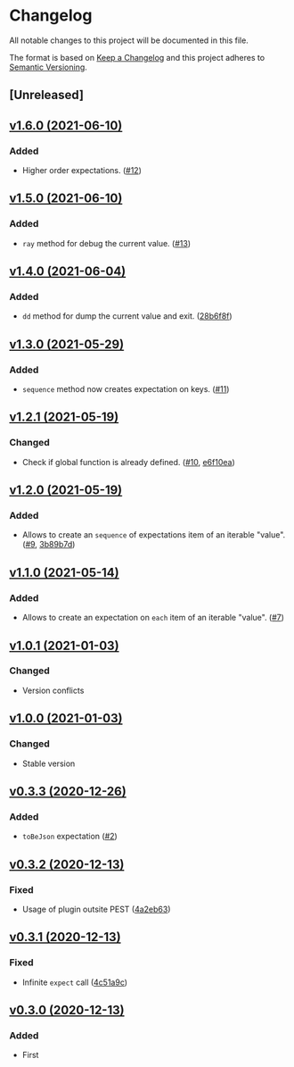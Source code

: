 # Changelog
All notable changes to this project will be documented in this file.

The format is based on [Keep a Changelog](http://keepachangelog.com/)
and this project adheres to [Semantic Versioning](http://semver.org/).

## [Unreleased]

## [v1.6.0 (2021-06-10)](https://github.com/pestphp/pest-plugin-expectations/compare/v1.5.0...v1.6.0)
### Added
- Higher order expectations. ([#12](https://github.com/pestphp/pest-plugin-expectations/pull/12))

## [v1.5.0 (2021-06-10)](https://github.com/pestphp/pest-plugin-expectations/compare/v1.4.0...v1.5.0)
### Added
- `ray` method for debug the current value. ([#13](https://github.com/pestphp/pest-plugin-expectations/pull/13))

## [v1.4.0 (2021-06-04)](https://github.com/pestphp/pest-plugin-expectations/compare/v1.3.0...v1.4.0)
### Added
- `dd` method for dump the current value and exit. ([28b6f8f](https://github.com/pestphp/pest-plugin-expectations/commit/28b6f8f44ffba0cbf76b73370359e16e24b6f4f4))

## [v1.3.0 (2021-05-29)](https://github.com/pestphp/pest-plugin-expectations/compare/v1.2.1...v1.3.0)
### Added
- `sequence` method now creates expectation on keys. ([#11](https://github.com/pestphp/pest-plugin-expectations/pull/11))

## [v1.2.1 (2021-05-19)](https://github.com/pestphp/pest-plugin-expectations/compare/v1.2.0...v1.2.1)
### Changed
- Check if global function is already defined. ([#10](https://github.com/pestphp/pest-plugin-expectations/pull/10), [e6f10ea](https://github.com/pestphp/pest-plugin-expectations/commit/e6f10ea3335f8e2167b444ec322f1a76b595ae07))

## [v1.2.0 (2021-05-19)](https://github.com/pestphp/pest-plugin-expectations/compare/v1.1.0...v1.2.0)
### Added
- Allows to create an `sequence` of expectations item of an iterable "value". ([#9](https://github.com/pestphp/pest-plugin-expectations/pull/9), [3b89b7d](https://github.com/pestphp/pest-plugin-expectations/commit/3b89b7ddc490811d3dc69ecaea6098f0f361147c))

## [v1.1.0 (2021-05-14)](https://github.com/pestphp/pest-plugin-expectations/compare/v1.0.1...v1.1.0)
### Added
- Allows to create an expectation on `each` item of an iterable "value". ([#7](https://github.com/pestphp/pest-plugin-expectations/pull/7))

## [v1.0.1 (2021-01-03)](https://github.com/pestphp/pest-plugin-expectations/compare/v1.0.0...v1.0.1)
### Changed
- Version conflicts

## [v1.0.0 (2021-01-03)](https://github.com/pestphp/pest-plugin-expectations/compare/v0.3.3...v1.0.0)
### Changed
- Stable version

## [v0.3.3 (2020-12-26)](https://github.com/pestphp/pest-plugin-expectations/compare/v0.3.2...v0.3.3)
### Added
- `toBeJson` expectation ([#2](https://github.com/pestphp/pest-plugin-expectations/pull/2))

## [v0.3.2 (2020-12-13)](https://github.com/pestphp/pest-plugin-expectations/compare/v0.3.1...v0.3.2)
### Fixed
- Usage of plugin outsite PEST ([4a2eb63](https://github.com/pestphp/pest-plugin-expectations/commit/4a2eb63fc3d3b97d7279fd30a5f0910da544d0fd))

## [v0.3.1 (2020-12-13)](https://github.com/pestphp/pest-plugin-expectations/compare/v0.3.0...v0.3.1)
### Fixed
- Infinite `expect` call ([4c51a9c](https://github.com/pestphp/pest-plugin-expectations/commit/4c51a9c97237b1ab8d28b1dc4748569513a3df50))

## [v0.3.0 (2020-12-13)](https://github.com/pestphp/pest-plugin-expectations/commit/c144bf88bb5bb28ab41f168be2d11809ece0b59d)
### Added
- First
